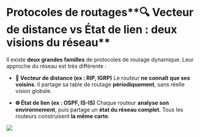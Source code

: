 # Protocoles de routages**🔍 Vecteur de distance vs État de lien : deux visions du réseau**

Il existe **deux grandes familles** de protocoles de routage dynamique. Leur approche du réseau est très différente :



- **🧱 Vecteur de distance (ex : RIP, IGRP)** Le routeur **ne connaît que ses voisins**. Il partage sa table de routage **périodiquement**, sans réelle vision globale.



- **🌐 État de lien (ex : OSPF, IS-IS)** Chaque routeur **analyse son environnement**, puis partage un **état du réseau complet**. Tous les routeurs construisent **la même carte**.



![](../../../media/Cours-Infrastructures-réseaux-Protocoles-de-routages-image1.png)


